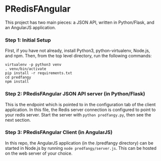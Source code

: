 # PRedisFAngular
This project has two main pieces:  a JSON API, written in Python/Flask, and an AngularJS application.  


### Step 1: Initial Setup
FIrst, if you have not already, install Python3, python-virtualenv, Node.js, and npm.  Then, from the top level directory, run the following commands:
```
virtualenv -p python3 venv
. venv/bin/activate
pip install -r requirements.txt
cd predfangy
npm install
```

### Step 2: PRedisFAngular JSON API server (in Python/Flask)
This is the endpoint which is pointed to in the configuration tab of the client application.  In this file, the Redis server connection is configured to point to your redis server.
Start the server with ```python predfangy.py```, then see the next section.

### Step 3: PRedisFAngular Client (in AngularJS)
In this repo, the AngularJS application (in the /predfangy directory) can be started in Node.js by running ```node predfangy/server.js```.  This can be hosted on the web server of your choice.
